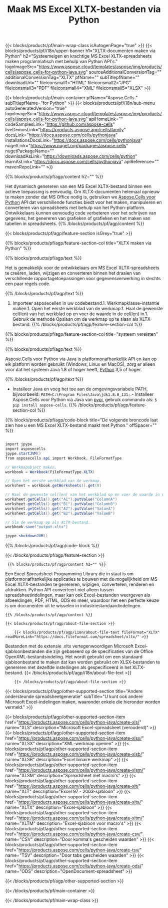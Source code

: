 ﻿---
title: Maak MS Excel XLTX-bestanden via Python 
url: /nl/python-java/create-xltx/ 
description: Python Voorbeeldcode voor het genereren van XLTX-documenten. Gebruik deze code voor het maken van MS Excel XLTX-bestanden binnen de Python-toepassing.
---
{{< blocks/products/pf/main-wrap-class isAutogenPage="true" >}}
{{< blocks/products/pf/i18n/upper-banner h1="XLTX-documenten maken via Python" h2="Systeemeigen en krachtige MS Excel XLTX-spreadsheets maken programmatisch met behulp van Python API\'s." logoImageSrc="https://www.aspose.cloud/templates/aspose/img/products/cells/aspose_cells-for-python-java.svg" sourceAdditionalConversionTag="" additionalConversionTag="XLTX" pfName="" subTitlepfName="" downloadUrl="" fileiconsmall1="HTML" fileiconsmall2="JPG" fileiconsmall3="PDF" fileiconsmall4="XML" fileiconsmall5="XLSX" >}}

{{< blocks/products/pf/main-container pfName="Aspose.Cells " subTitlepfName="for Python" >}}
{{< blocks/products/pf/i18n/sub-menu autoGeneratedVersion="true" logoImageSrc="https://www.aspose.cloud/templates/aspose/img/products/cells/aspose_cells-for-python-java.svg" apiHomeLink="" codeSamplesLink="https://github.com/aspose-cells" liveDemosLink="https://products.aspose.app/cells/family" docsLink="https://docs.aspose.com/cells/pythonjava" installationsDocsLink="https://docs.aspose.com/cells/pythonjava" nugetLink="https://www.nuget.org/packages/aspose.cells" nugetPackageName="" downloadAsLink="https://downloads.aspose.com/cells/python" learnAsLink="https://docs.aspose.com/cells/pythonjava" apiReference="" mavenRepoLink="" >}}

{{% blocks/products/pf/agp/content h2="" %}}

 Het dynamisch genereren van een MS Excel XLTX-bestand binnen een actieve toepassing is eenvoudig. Om XLTX-documenten helemaal opnieuw te maken zonder dat MS Office nodig is, gebruiken we
 [Aspose.Cells voor Python](https://pypi.org/project/aspose-cells) 
 API dat verschillende functies biedt voor het maken, manipuleren en converteren van spreadsheets met behulp van het Python-platform. Ontwikkelaars kunnen eenvoudig code verbeteren voor het schrijven van gegevens, het genereren van grafieken of grafieken en het maken van tabellen in spreadsheets.
{{% /blocks/products/pf/agp/content %}}

{{< blocks/products/pf/agp/feature-section isGrey="true" >}}

{{% blocks/products/pf/agp/feature-section-col title="XLTX maken via Python" %}}

{{% blocks/products/pf/agp/text %}}

 Het is gemakkelijk voor de ontwikkelaars om MS Excel XLTX-spreadsheets te creëren, laden, wijzigen en converteren binnen het draaien van verschillende rapportagetoepassingen voor gegevensverwerking in slechts een paar regels code.

{{% /blocks/products/pf/agp/text %}}

1. Importeer asposecellen in uw codebestand.1. Werkmapklasse-instantie maken.1. Open het eerste werkblad van de werkmap.1. Haal de gewenste cel(len) van het werkblad op en voer de waarde in de cel(len) in.1. Gebruik de methode Opslaan om de werkmap op te slaan als XLTX-bestand.
{{% /blocks/products/pf/agp/feature-section-col %}}

{{% blocks/products/pf/agp/feature-section-col title="systeem vereisten" %}}

{{% blocks/products/pf/agp/text %}}

 Aspose.Cells voor Python via Java is platformonafhankelijk API en kan op elk platform worden gebruikt (Windows, Linux en MacOS), zorg er alleen voor dat het systeem Java 1.8 of hoger heeft, [Python](https://www.python.org/downloads/) 3,5 of hoger. 

{{% /blocks/products/pf/agp/text %}}

- Installeer Java en voeg het toe aan de omgevingsvariabele PATH, bijvoorbeeld: <code>PATH=C:\Program Files\Java\jdk1.8.0_131;</code>.- Installeer Aspose.Cells voor Python via Java van <a href="https://pypi.org/project/aspose-cells/">pypi</a>, gebruik commando als: <code>$ pip install aspose-cells</code>.
{{% /blocks/products/pf/agp/feature-section-col %}}

{{% blocks/products/pf/agp/code-block title="De volgende broncode laat zien hoe u een MS Excel XLTX-bestand maakt met Python." offSpacer="" %}}

```cs

import jpype
import asposecells
jpype.startJVM()
from asposecells.api import Workbook, FileFormatType

// Werkmapobject maken.
workbook = Workbook(FileFormatType.XLTX)

// Open het eerste werkblad van de werkmap.
worksheet = workbook.getWorksheets().get(0)

// Haal de gewenste cel(len) van het werkblad op en voer de waarde in de cel(len) in.
worksheet.getCells().get("A1").putValue("ColumnA")
worksheet.getCells().get("B1").putValue("ColumnB")
worksheet.getCells().get("A2").putValue("ValueA")
worksheet.getCells().get("B2").putValue("ValueB")

// Sla de werkmap op als XLTX-bestand.
workbook.save("output.xltx")

jpype.shutdownJVM()


```

{{% /blocks/products/pf/agp/code-block %}}

{{< /blocks/products/pf/agp/feature-section >}}

<!-- aboutfile Starts -->

     
     {{% blocks/products/pf/agp/content h2="" %}}

 Een Excel Spreadsheet Programming Library die in staat is om platformonafhankelijke applicaties te bouwen met de mogelijkheid om MS Excel XLTX-bestanden te genereren, wijzigen, converteren, renderen en afdrukken. Python API converteert niet alleen tussen spreadsheetindelingen, maar kan ook Excel-bestanden weergeven als afbeeldingen, PDF, HTML, ODS en meer, waardoor het een perfecte keuze is om documenten uit te wisselen in industriestandaardindelingen.

    {{% /blocks/products/pf/agp/content %}}

    {{< blocks/products/pf/agp/about-file-section >}}

        {{< blocks/products/pf/agp/i18n/about-file-text fileFormat="XLTX" readMoreLink="https://docs.fileformat.com/spreadsheet/xltx/" >}}
Bestanden met de extensie .xltx vertegenwoordigen Microsoft Excel-sjabloonbestanden die zijn gebaseerd op de specificaties van de Office OpenXML-bestandsindeling. Het wordt gebruikt om een standaard sjabloonbestand te maken dat kan worden gebruikt om XLSX-bestanden te genereren met dezelfde instellingen als gespecificeerd in het XLTX-bestand.
        {{< /blocks/products/pf/agp/i18n/about-file-text >}}

        {{< /blocks/products/pf/agp/about-file-section >}}   

<!-- aboutfile Ends -->

{{< blocks/products/pf/agp/other-supported-section title="Andere ondersteunde spreadsheetgeneratie" subTitle="U kunt ook andere Microsoft Excel-indelingen maken, waaronder enkele die hieronder worden vermeld." >}}

{{< blocks/products/pf/agp/other-supported-section-item href="https://products.aspose.com/cells/python-java/create-xls/" name="XLS" description="Microsoft Excel-spreadsheet (verouderd)" >}} 
{{< blocks/products/pf/agp/other-supported-section-item href="https://products.aspose.com/cells/python-java/create-xlsx/" name="XLSX" description="XML-werkmap openen" >}} 
{{< blocks/products/pf/agp/other-supported-section-item href="https://products.aspose.com/cells/python-java/create-xlsb/" name="XLSB" description="Excel binaire werkmap" >}} 
{{< blocks/products/pf/agp/other-supported-section-item href="https://products.aspose.com/cells/python-java/create-xlsm/" name="XLSM" description="Spreadsheet met macro\'s" >}} 
{{< blocks/products/pf/agp/other-supported-section-item href="https://products.aspose.com/cells/python-java/create-xlt/" name="XLT" description="Excel 97 - 2003-sjabloon" >}} 
{{< blocks/products/pf/agp/other-supported-section-item href="https://products.aspose.com/cells/python-java/create-xltx/" name="XLTX" description="Excel-sjabloon" >}} 
{{< blocks/products/pf/agp/other-supported-section-item href="https://products.aspose.com/cells/python-java/create-xltm/" name="XLTM" description="Excel-sjabloon voor macro\'s" >}} 
{{< blocks/products/pf/agp/other-supported-section-item href="https://products.aspose.com/cells/python-java/create-csv/" name="CSV" description="Door komma\'s gescheiden waarden" >}} 
{{< blocks/products/pf/agp/other-supported-section-item href="https://products.aspose.com/cells/python-java/create-tsv/" name="TSV" description="Door tabs gescheiden waarden" >}} 
{{< blocks/products/pf/agp/other-supported-section-item href="https://products.aspose.com/cells/python-java/create-ods/" name="ODS" description="OpenDocument-spreadsheet" >}} 

{{< /blocks/products/pf/agp/other-supported-section >}}

{{< /blocks/products/pf/main-container >}}
    
{{< /blocks/products/pf/main-wrap-class >}}
